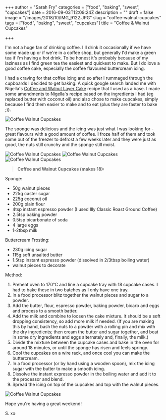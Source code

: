 +++
author = "Sarah Fry"
categories = ["food", "baking", "sweet", "cupcakes"]
date = 2016-09-03T12:09:24Z
description = ""
draft = false
image = "/images/2018/10/IMG_9122.JPG"
slug = "coffee-walnut-cupcakes"
tags = ["food", "baking", "sweet", "cupcakes"]
title = "Coffee & Walnut Cupcakes"

+++


I'm not a huge fan of drinking coffee. I'll drink it occasionally if we have some made up or if we're in a coffee shop, but generally I'd make a green tea if I'm having a hot drink. To be honest it's probably because of my laziness as I find green tea the easiest and quickest to make. But I do love a good coffee cake, especially the coffee flavoured buttercream icing.

I had a craving for that coffee icing and so after I rummaged through the cupboards I decided to get baking. A quick google search landed me with Nigella's [Coffee and Walnut Layer Cake](https://www.nigella.com/recipes/coffee-and-walnut-layer-cake) recipe that I used as a base. I made some amendments to Nigella's recipe based on the ingredients I had (eg replaced butter with coconut oil) and also chose to make cupcakes, simply because I find them easier to make and to eat (plus they are faster to bake ;)).

![Coffee Walnut Cupcakes](/content/images/2016/09/DSC03860.jpg)

The sponge was delicious and the icing was just what I was looking for - great flavours with a good amount of coffee. I froze half of them and took some out of the freezer to defrost a few weeks later and they were just as good, the nuts still crunchy and the sponge still moist.

![Coffee Walnut Cupcakes](/content/images/2016/09/DSC03851.jpg)
![Coffee Walnut Cupcakes](/content/images/2016/09/DSC03865.jpg)
![Coffee Walnut Cupcakes](/content/images/2016/09/DSC03870.jpg)

> **Coffee and Walnut Cupcakes (makes 18):**
>
Sponge:
>
* 50g walnut pieces
* 225g caster sugar
* 225g coconut oil
* 200g plain flour
* 4tsp instant espresso powder (I used Illy Classic Roast Ground Coffee)
* 2.5tsp baking powder
* 0.5tsp bicarbonate of soda
* 4 large eggs
* 1-2tbsp milk
>
Buttercream Frosting:
>
* 230g icing sugar
* 115g soft unsalted butter
* 1.5tsp instant espresso powder (dissolved in 2/3tbsp boiling water)
* walnut pieces to decorate
>
Method:
>
1. Preheat oven to 170°C and line a cupcake tray with 18 cupcake cases. I had to bake these in two batches as I only have one tray.
2. In a food processor blitz together the walnut pieces and sugar to a powder.
3. Add the butter, flour, espresso powder, baking powder, bicarb and eggs and process to a smooth batter.
4. Add the milk and combine to loosen the cake mixture. It should be a soft dropping consistency, so add more milk if needed. (If you are making this by hand, bash the nuts to a powder with a rolling pin and mix with the dry ingredients; then cream the butter and sugar together, and beat in some dry ingredients and eggs alternately and, finally, the milk.)
5. Divide the mixture between the cupcake cases and bake in the oven for around 18 minutes, or until the sponge has risen and feels springy.
6. Cool the cupcakes on a wire rack, and once cool you can make the buttercream.
7. In a food processor (or by hand using a wooden spoon), mix the icing sugar with the butter to make a smooth icing.
8. Dissolve the instant expresso powder in the boiling water and add it to the processor and blend.
9. Spread the icing on top of the cupcakes and top with the walnut pieces.

![Coffee Walnut Cupcakes](/content/images/2016/09/DSC03857.jpg)

Hope you're having a great weekend!

S. xo

